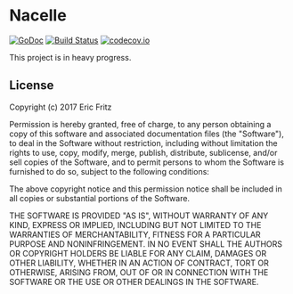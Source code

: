 # Nacelle

[![GoDoc](https://godoc.org/github.com/efritz/nacelle?status.svg)](https://godoc.org/github.com/efritz/nacelle)
[![Build Status](https://secure.travis-ci.org/efritz/nacelle.png)](http://travis-ci.org/efritz/nacelle)
[![codecov.io](http://codecov.io/github/efritz/nacelle/coverage.svg?branch=master)](http://codecov.io/github/efritz/nacelle?branch=master)

This project is in heavy progress.

## License

Copyright (c) 2017 Eric Fritz

Permission is hereby granted, free of charge, to any person obtaining a copy
of this software and associated documentation files (the "Software"), to deal
in the Software without restriction, including without limitation the rights
to use, copy, modify, merge, publish, distribute, sublicense, and/or sell
copies of the Software, and to permit persons to whom the Software is
furnished to do so, subject to the following conditions:

The above copyright notice and this permission notice shall be included in
all copies or substantial portions of the Software.

THE SOFTWARE IS PROVIDED "AS IS", WITHOUT WARRANTY OF ANY KIND, EXPRESS OR
IMPLIED, INCLUDING BUT NOT LIMITED TO THE WARRANTIES OF MERCHANTABILITY,
FITNESS FOR A PARTICULAR PURPOSE AND NONINFRINGEMENT. IN NO EVENT SHALL THE
AUTHORS OR COPYRIGHT HOLDERS BE LIABLE FOR ANY CLAIM, DAMAGES OR OTHER
LIABILITY, WHETHER IN AN ACTION OF CONTRACT, TORT OR OTHERWISE, ARISING FROM,
OUT OF OR IN CONNECTION WITH THE SOFTWARE OR THE USE OR OTHER DEALINGS IN
THE SOFTWARE.
